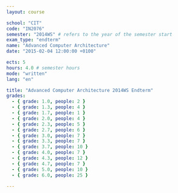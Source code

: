 ```yaml
---
layout: course

school: "CIT"
code: "IN2076"
semester: "2014WS" # refers to the year of the semester start
exam_type: "endterm"
name: "Advanced Computer Architecture"
date: "2015-02-04 12:00:00 +0100"

ects: 5
hours: 4.0 # semester hours
mode: "written"
lang: "en"

title: "Advanced Computer Architecture 2014WS Endterm"
grades:
  - { grade: 1.0, people: 2 }
  - { grade: 1.3, people: 4 }
  - { grade: 1.7, people: 1 }
  - { grade: 2.0, people: 4 }
  - { grade: 2.3, people: 5 }
  - { grade: 2.7, people: 6 }
  - { grade: 3.0, people: 7 }
  - { grade: 3.3, people: 7 }
  - { grade: 3.7, people: 10 }
  - { grade: 4.0, people: 7 }
  - { grade: 4.3, people: 12 }
  - { grade: 4.7, people: 7 }
  - { grade: 5.0, people: 10 }
  - { grade: 6.0, people: 25 }

---
```



